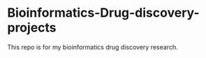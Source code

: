 # Bioinformatics-Drug-discovery-projects

This repo is for my bioinformatics drug discovery research. 

